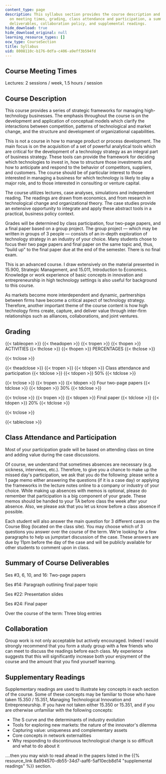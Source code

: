 ```yaml
---
content_type: page
description: This syllabus section provides the course description and information
  on meeting times, grading, class attendance and participation, a summary of course
  deliverables, collaboration policy, and supplemental readings.
hide_download: true
hide_download_original: null
learning_resource_types: []
ocw_type: CourseSection
title: Syllabus
uid: 8008110c-b176-0dfa-c406-a9eff3b594fd
---
```


Course Meeting Times
--------------------

Lectures: 2 sessions / week, 1.5 hours / session

Course Description
------------------

This course provides a series of strategic frameworks for managing high-technology businesses. The emphasis throughout the course is on the development and application of conceptual models which clarify the interactions between competition, patterns of technological and market change, and the structure and development of organizational capabilities.

This is not a course in how to manage product or process development. The main focus is on the acquisition of a set of powerful analytical tools which are critical for the development of a technology strategy as an integral part of business strategy. These tools can provide the framework for deciding which technologies to invest in, how to structure those investments and how to anticipate and respond to the behavior of competitors, suppliers, and customers. The course should be of particular interest to those interested in managing a business for which technology is likely to play a major role, and to those interested in consulting or venture capital.

The course utilizes lectures, case analyses, simulations and independent reading. The readings are drawn from economics, and from research in technological change and organizational theory. The case studies provide an extensive opportunity to integrate and apply these abstract tools in a practical, business policy context.

Grades will be determined by class participation, four two-page papers, and a final paper based on a group project. The group project — which may be written in groups of 3 people — consists of an in-depth exploration of technology strategy in an industry of your choice. Many students chose to focus their two page papers and final paper on the same topic and, thus, "build up" to the final paper due at the end of the semester. There is no final exam.

This is an advanced course. I draw extensively on the material presented in 15.900, Strategic Management, and 15.011, Introduction to Economics. Knowledge or work experience of basic concepts in innovation and entrepreneurship in high technology settings is also useful for background to this course.

As markets become more interdependent and dynamic, partnerships between firms have become a critical aspect of technology strategy. Therefore, another important theme of the course content is how high technology firms create, capture, and deliver value through inter-firm relationships such as alliances, collaborations, and joint ventures.

Grading
-------

{{< tableopen >}}
{{< theadopen >}}
{{< tropen >}}
{{< thopen >}}
ACTIVITIES
{{< thclose >}}
{{< thopen >}}
PERCENTAGES
{{< thclose >}}

{{< trclose >}}

{{< theadclose >}}
{{< tropen >}}
{{< tdopen >}}
Class attendance and participation
{{< tdclose >}}
{{< tdopen >}}
50%
{{< tdclose >}}

{{< trclose >}}
{{< tropen >}}
{{< tdopen >}}
Four two-page papers
{{< tdclose >}}
{{< tdopen >}}
30%
{{< tdclose >}}

{{< trclose >}}
{{< tropen >}}
{{< tdopen >}}
Final paper
{{< tdclose >}}
{{< tdopen >}}
20%
{{< tdclose >}}

{{< trclose >}}

{{< tableclose >}}

Class Attendance and Participation
----------------------------------

Most of your participation grade will be based on attending class on time and adding value during the case discussions.

Of course, we understand that sometimes absences are necessary (e.g. sickness, interviews, etc.). Therefore, to give you a chance to make up the missed day's participation, we ask that you do the following: please write a 1 page memo either answering the questions (if it is a case day) or applying the frameworks in the lecture notes online to a company or industry of your choice. While making up absences with memos is optional, please do remember that participation is a big component of your grade. These memos should be handed to your TA before class the week after your absence. Also, we please ask that you let us know before a class absence if possible.

Each student will also answer the main question for 3 different cases on the Course Blog (located on the class site). You may choose which of 3 questions you answer over the course of the term. We're looking for a few paragraphs to help us jumpstart discussion of the case. These answers are due by 11pm before the day of the case and will be publicly available for other students to comment upon in class.

Summary of Course Deliverables
------------------------------

Ses #3, 6, 10, and 16: Two-page papers

Ses #14: Paragraph outlining final paper topic

Ses #22: Presentation slides

Ses #24: Final paper

Over the course of the term: Three blog entries

Collaboration
-------------

Group work is not only acceptable but actively encouraged. Indeed I would strongly recommend that you form a study group with a few friends who can meet to discuss the readings before each class. My experience suggests that this will significantly increase both your enjoyment of the course and the amount that you find yourself learning.

Supplementary Readings
----------------------

Supplementary readings are used to illustrate key concepts in each section of the course. Some of these concepts may be familiar to those who have taken 15.350 / 15.351, Managing Technological Innovation and Entrepreneurship. If you have not taken either 15.350 or 15.351, and if you are otherwise unfamiliar with the following concepts:

*   The S curve and the determinants of industry evolution
*   Tools for exploring new markets: the nature of the innovator's dilemma
*   Capturing value: uniqueness and complementary assets
*   Core concepts in network externalities
*   Why responding to discontinuous technological change is so difficult and what to do about it

....then you may wish to read ahead in the papers listed in the {{% resource_link 8a994570-db55-34d7-aaf6-5af10ecb8d14 "supplemental readings" %}} section.